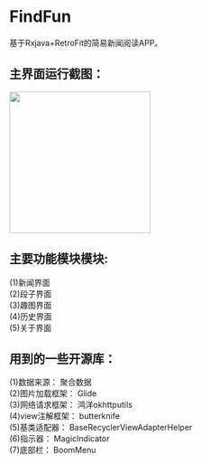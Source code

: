 # FindFun
基于Rxjava+RetroFit的简易新闻阅读APP。

## 主界面运行截图：
<img src="https://github.com/xuboyu/cory_boyu/raw/master/image/show.png" width="250">

## 主要功能模块模块:
(1)新闻界面<br>
(2)段子界面<br>
(3)趣图界面<br>
(4)历史界面<br>
(5)关于界面<br>

## 用到的一些开源库：
(1)数据来源： 聚合数据<br>
(2)图片加载框架： Glide<br>
(3)网络请求框架： 鸿洋okhttputils<br>
(4)view注解框架： butterknife<br>
(5)基类适配器： BaseRecyclerViewAdapterHelper<br>
(6)指示器： MagicIndicator<br>
(7)底部栏： BoomMenu<br>
